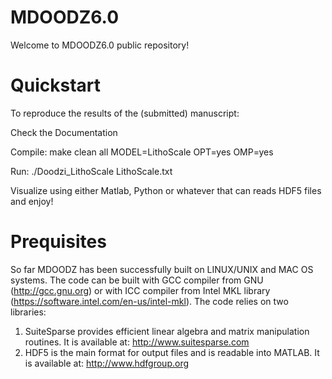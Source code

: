 # MDOODZ6.0

Welcome to MDOODZ6.0 public repository!

# Quickstart

To reproduce the results of the (submitted) manuscript:

Check the Documentation

Compile: make clean all MODEL=LithoScale OPT=yes OMP=yes

Run: ./Doodzi_LithoScale LithoScale.txt

Visualize using either Matlab, Python or whatever that can reads HDF5 files and enjoy!

# Prequisites

So far MDOODZ has been successfully built on LINUX/UNIX and MAC OS systems. The code can be built with GCC compiler from GNU (http://gcc.gnu.org) or with ICC compiler from Intel MKL library (https://software.intel.com/en-us/intel-mkl).
The code relies on two libraries: <br>
1. SuiteSparse provides efficient linear algebra and matrix manipulation routines. It is available at: http://www.suitesparse.com <br>
2. HDF5 is the main format for output files and is readable into MATLAB. It is available at: http://www.hdfgroup.org <br>


